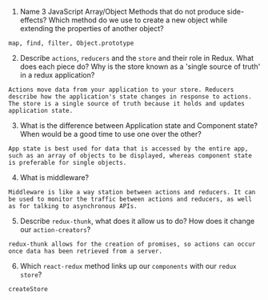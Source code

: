 1.  Name 3 JavaScript Array/Object Methods that do not produce side-effects? Which method do we use to create a new object while extending the properties of another object?

`map, find, filter, Object.prototype`

2.  Describe `actions`, `reducers` and the `store` and their role in Redux. What does each piece do? Why is the store known as a 'single source of truth' in a redux application?

`Actions move data from your application to your store. Reducers describe how the application's state changes in response to actions. The store is a single source of truth because it holds and updates application state.`

3.  What is the difference between Application state and Component state? When would be a good time to use one over the other?

`App state is best used for data that is accessed by the entire app, such as an array of objects to be displayed, whereas component state is preferable for single objects.`

4.  What is middleware?

`Middleware is like a way station between actions and reducers. It can be used to monitor the traffic between actions and reducers, as well as for talking to asynchronous APIs.`

5.  Describe `redux-thunk`, what does it allow us to do? How does it change our `action-creators`?

`redux-thunk allows for the creation of promises, so actions can occur once data has been retrieved from a server.`

6.  Which `react-redux` method links up our `components` with our `redux store`?

`createStore`
